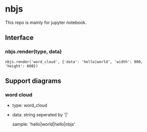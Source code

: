 # nbjs

This repo is mainly for jupyter notebook.

## Interface

### nbjs.render(type, data)
    nbjs.render('word_cloud', {'data': 'hello|world', 'width': 900, 'height': 600})


## Support diagrams

### word cloud
* type: word_cloud
* data: string seperated by '|'
    
    sample:
    'hello|world|hello|nbjs'